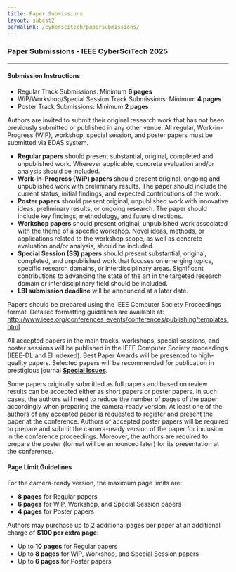 ```yaml
---
title: Paper Submissions
layout: subcst2
permalink: /cyberscitech/papersubmissions/
---
```


<h3>Paper Submissions - IEEE CyberSciTech 2025</h3>


<hr/>
<p>
<h4>Submission Instructions</h4>
<ul>
 <li>Regular Track Submissions: Minimum <b> 6 pages</b></li>
 <li>WiP/Workshop/Special Session Track Submissions: Minimum <b>4 pages</b></li>
 <li>Poster Track Submissions: Minimum  <b>2 pages</b></li>
 <!-- Submission to Late Breaking Innovation Tracks: <b>4-8</b> pages<br> -->
 </ul>
</p>

<p>Authors are invited to submit their original research work that has not been previously submitted or published in any other venue. All regular, Work-in-Progress (WiP), workshop, special session, and poster papers must be submitted via EDAS system.
<!-- (<a href="https://edas.info/N32365" target =_new>https://edas.info/N32365</a>). -->
</p><p>
<ul>
<li><b>Regular papers</b> should present substantial, original, completed and unpublished work. Wherever applicable, concrete evaluation and/or analysis should be included.</li>
<li><b>Work-in-Progress (WiP) papers</b> should present original, ongoing and unpublished work with preliminary results. The paper should include the current status, initial findings, and expected contributions of the work.</li>
<li><b>Poster papers</b> should present original, unpublished work with innovative ideas, preliminary results, or ongoing research. The paper should include key findings, methodology, and future directions.</li>
<li><b>Workshop papers</b> should present original, unpublished work associated with the theme of a specific workshop. Novel ideas, methods, or applications related to the workshop scope, as well as concrete evaluation and/or analysis, should be included.</li>
<li><b>Special Session (SS) papers</b> should present substantial, original, completed, and unpublished work that focuses on emerging topics, specific research domains, or interdisciplinary areas. Significant contributions to advancing the state of the art in the targeted research domain or interdisciplinary field should be included.</li>
<li><b>LBI submission deadline</b> will be announced at a later date.</li>
<!-- <li><b>Late Breaking Innovation (LBI) papers</b> should present cutting-edge research across all CyberSciTech topics. LBI submissions will undergo a review process, and those accepted will be included in the conference program as either Regular or WiP papers, based on their quality, novelty, and completeness.</li> -->
</ul>
</p><p>
Papers should be prepared using the IEEE Computer Society Proceedings format. Detailed formatting guidelines are available at: <a href="http://www.ieee.org/conferences_events/conferences/publishing/templates.html" target=_new>http://www.ieee.org/conferences_events/conferences/publishing/templates.html</a>
</p><p>
All accepted papers in the main tracks, workshops, special sessions, and poster sessions will be published in the IEEE Computer Society proceedings (IEEE-DL and EI indexed).
Best Paper Awards will be presented to high-quality papers. Selected papers will be recommended for publication in prestigious journal <b><a href="http://cyber-science.org/2025/special-issues/" target=_new>Special Issues</a></b>.
</p><p>
Some papers originally submitted as full papers and based on review results can be accepted either as short papers or poster papers. In such cases, the authors will need to reduce the number of pages of the paper accordingly when preparing the camera-ready version. At least one of the authors of any accepted paper is requested to register and present the paper at the conference.
Authors of accepted poster papers will be required to prepare and submit the camera-ready version of the paper for inclusion in the conference proceedings. Moreover, the authors are required to prepare the poster (format will be announced later) for its presentation at the conference. 
</p><p>
<h4> Page Limit Guidelines</h4>
<p>For the camera-ready version, the maximum page limits are:</p>
<ul>
 <li><b>8 pages</b> for Regular papers</li>
 <li><b>6 pages</b> for WiP, Workshop, and Special Session papers</li>
 <li><b>4 pages</b> for Poster papers</li>
</ul>

<p>Authors may purchase up to 2 additional pages per paper at an additional charge of <b>$100 per extra page</b>:</p>
<ul>
  <li>Up to <b>10 pages</b> for Regular papers</li>
  <li>Up to <b>8 pages</b> for WiP, Workshop, and Special Session papers</li>
  <li>Up to <b>6 pages</b> for Poster papers</li>
</ul>
 <!-- Submission to Late Breaking Innovation Tracks: <b>4-8</b> pages<br> -->
</p>
